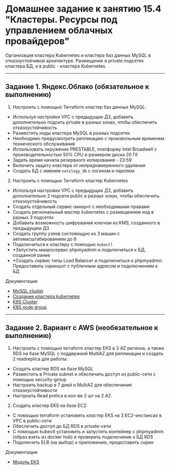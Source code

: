 # Домашнее задание к занятию 15.4 "Кластеры. Ресурсы под управлением облачных провайдеров"

Организация кластера Kubernetes и кластера баз данных MySQL в отказоустойчивой архитектуре.
Размещение в private подсетях кластера БД, а в public - кластера Kubernetes.

---
## Задание 1. Яндекс.Облако (обязательное к выполнению)

1. Настроить с помощью Terraform кластер баз данных MySQL:
- Используя настройки VPC с предыдущих ДЗ, добавить дополнительно подсеть private в разных зонах, чтобы обеспечить отказоустойчивость 
- Разместить ноды кластера MySQL в разных подсетях
- Необходимо предусмотреть репликацию с произвольным временем технического обслуживания
- Использовать окружение PRESTABLE, платформу Intel Broadwell с производительностью 50% CPU и размером диска 20 Гб
- Задать время начала резервного копирования - 23:59
- Включить защиту кластера от непреднамеренного удаления
- Создать БД с именем `netology_db` c логином и паролем

2. Настроить с помощью Terraform кластер Kubernetes
- Используя настройки VPC с предыдущих ДЗ, добавить дополнительно 2 подсети public в разных зонах, чтобы обеспечить отказоустойчивость
- Создать отдельный сервис-аккаунт с необходимыми правами 
- Создать региональный мастер kubernetes с размещением нод в разных 3 подсетях
- Добавить возможность шифрования ключом из KMS, созданного в предыдущем ДЗ
- Создать группу узлов состояющую из 3 машин с автомасштабированием до 6
- Подключиться к кластеру с помощью `kubectl`
- *Запустить микросервис phpmyadmin и подключиться к БД, созданной ранее
- *Создать сервис типы Load Balancer и подключиться к phpmyadmin. Предоставить скриншот с публичным адресом и подключением к БД

Документация
- [MySQL cluster](https://registry.terraform.io/providers/yandex-cloud/yandex/latest/docs/resources/mdb_mysql_cluster)
- [Создание кластера kubernetes](https://cloud.yandex.ru/docs/managed-kubernetes/operations/kubernetes-cluster/kubernetes-cluster-create)
- [K8S Cluster](https://registry.terraform.io/providers/yandex-cloud/yandex/latest/docs/resources/kubernetes_cluster)
- [K8S node group](https://registry.terraform.io/providers/yandex-cloud/yandex/latest/docs/resources/kubernetes_node_group)
--- 
## Задание 2. Вариант с AWS (необязательное к выполнению)

1. Настроить с помощью terraform кластер EKS в 3 AZ региона, а также RDS на базе MySQL с поддержкой MultiAZ для репликации и создать 2 readreplica для работы:
- Создать кластер RDS на базе MySQL
- Разместить в Private subnet и обеспечить доступ из public-сети c помощью security-group
- Настроить backup в 7 дней и MultiAZ для обеспечения отказоустойчивости
- Настроить Read prelica в кол-ве 2 шт на 2 AZ.

2. Создать кластер EKS на базе EC2:
- С помощью terraform установить кластер EKS на 3 EC2-инстансах в VPC в public-сети
- Обеспечить доступ до БД RDS в private-сети
- С помощью kubectl установить и запустить контейнер с phpmyadmin (образ взять из docker hub) и проверить подключение к БД RDS
- Подключить ELB (на выбор) к приложению, предоставить скрин

Документация
- [Модуль EKS](https://learn.hashicorp.com/tutorials/terraform/eks)
